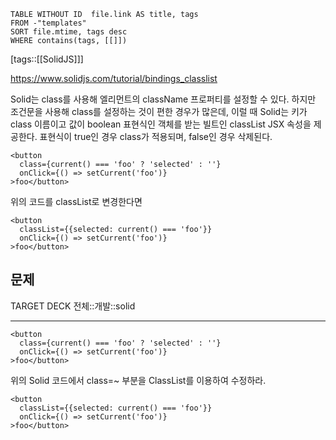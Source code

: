 <!--Basic Template V0.0.2 Start -->
```dataview
TABLE WITHOUT ID  file.link AS title, tags
FROM -"templates"
SORT file.mtime, tags desc
WHERE contains(tags, [[]])
```
<!--Basic Template V0.0.2 End -->
[tags::[[SolidJS]]]

https://www.solidjs.com/tutorial/bindings_classlist

Solid는 class를 사용해 엘리먼트의 className 프로퍼티를 설정할 수 있다. 하지만 조건문을 사용해 class를 설정하는 것이 편한 경우가 많은데, 이럴 때 Solid는 키가 class 이름이고 값이 boolean 표현식인 객체를 받는 빌트인 classList JSX 속성을 제공한다. 표현식이 true인 경우 class가 적용되며, false인 경우 삭제된다.

```tsx
<button
  class={current() === 'foo' ? 'selected' : ''}
  onClick={() => setCurrent('foo')}
>foo</button>
```

위의 코드를 classList로 변경한다면

```tsx
<button
  classList={{selected: current() === 'foo'}}
  onClick={() => setCurrent('foo')}
>foo</button>
```

## 문제

TARGET DECK
전체::개발::solid

---

<!--ankiQ-->

```tsx
<button
  class={current() === 'foo' ? 'selected' : ''}
  onClick={() => setCurrent('foo')}
>foo</button>
```

위의 Solid 코드에서 class=~ 부분을 ClassList를 이용하여 수정하라.

<!--ankiA-->

```tsx
<button
  classList={{selected: current() === 'foo'}}
  onClick={() => setCurrent('foo')}
>foo</button>
```

<!--ankiE-->
<!--ID: 1664961429246-->
